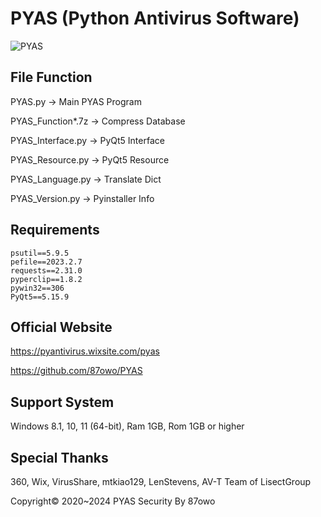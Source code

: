 # PYAS (Python Antivirus Software)

![PYAS](https://github.com/87owo/PYAS/assets/85057800/153bcad9-18ab-4c81-bcb6-186434d0ef1b)

## File Function

PYAS.py -> Main PYAS Program

PYAS_Function*.7z -> Compress Database

PYAS_Interface.py -> PyQt5 Interface

PYAS_Resource.py -> PyQt5 Resource

PYAS_Language.py -> Translate Dict

PYAS_Version.py -> Pyinstaller Info

## Requirements

```
psutil==5.9.5
pefile==2023.2.7
requests==2.31.0
pyperclip==1.8.2
pywin32==306
PyQt5==5.15.9
```

## Official Website

https://pyantivirus.wixsite.com/pyas

https://github.com/87owo/PYAS

## Support System

Windows 8.1, 10, 11 (64-bit), Ram 1GB, Rom 1GB or higher

## Special Thanks
360, Wix, VirusShare, mtkiao129, LenStevens, AV-T Team of LisectGroup

Copyright© 2020~2024 PYAS Security By 87owo
